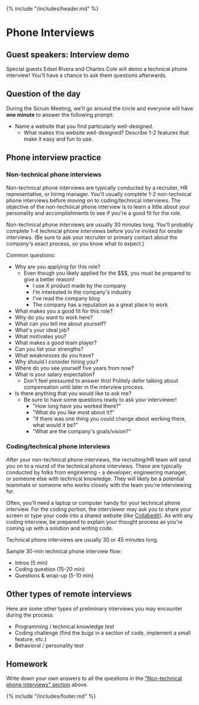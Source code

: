 {% include "/includes/header.md" %}

# Phone Interviews

## Guest speakers: Interview demo

Special guests Edsel Rivera and Charles Cole will demo a technical phone interview! You'll have a chance to ask them questions afterwards.

## Question of the day

During the Scrum Meeting, we'll go around the circle and everyone will have **one minute** to answer the following prompt:

* Name a website that you find particularly well-designed.
  * What makes this website well-designed? Describe 1-2 features that make it easy and fun to use.

## Phone interview practice

### Non-technical phone interviews

Non-technical phone interviews are typically conducted by a recruiter, HR representative, or hiring manager. You'll usually complete 1-2 non-technical phone interviews before moving on to coding/technical interviews. The objective of the non-technical phone interview is to learn a little about your personality and accomplishments to see if you're a good fit for the role.

Non-technical phone interviews are usually 30 minutes long. You'll probably complete 1-4 technical phone interviews before you're invited for onsite interviews. (Be sure to ask your recruiter or primary contact about the company's exact process, so you know what to expect.)

Common questions:

* Why are you applying for this role?
  * Even though you likely applied for the $$$, you must be prepared to give a better reason!
    * I use X product made by the company
    * I'm interested in the company's industry
    * I've read the company blog
    * The company has a reputation as a great place to work
* What makes you a good fit for this role?
* Why do you want to work here?
* What can you tell me about yourself?
* What's your ideal job?
* What motivates you?
* What makes a good team player?
* Can you list your strengths?
* What weaknesses do you have?
* Why should I consider hiring you?
* Where do you see yourself five years from now?
* What is your salary expectation?
  * Don't feel pressured to answer this! Politely defer talking about compensation until later in the interview process.
* Is there anything that you would like to ask me?
  * Be sure to have some questions ready to ask your interviewer!
    * "How long have you worked there?"
    * "What do you like most about it?"
    * "If there was one thing you could change about working there, what would it be?"
    * "What are the company's goals/vision?"

### Coding/technical phone interviews

After your non-technical phone interviews, the recruiting/HR team will send you on to a round of the technical phone interviews. These are typically conducted by folks from engineering - a developer, engineering manager, or someone else with technical knowledge. They will likely be a potential teammate or someone who works closely with the team you're interviewing for.

Often, you'll need a laptop or computer handy for your technical phone interview. For the coding portion, the interviewer may ask you to share your screen or type your code into a shared website (like [Collabedit](http://collabedit.com/)). As with any coding interview, be prepared to explain your thought process as you're coming up with a solution and writing code.

Technical phone interviews are usually 30 or 45 minutes long.

Sample 30-min technical phone interview flow:
* Intros (5 min)
* Coding question (15-20 min)
* Questions & wrap-up (5-10 min)

## Other types of remote interviews

Here are some other types of preliminary interviews you may encounter during the process:
* Programming / technical knowledge test
* Coding challenge (find the bugs in a section of code, implement a small feature, etc.)
* Behavioral / personality test

## Homework

Write down your own answers to all the questions in the ["Non-technical phone interviews" section](https://alumni.austincodingacademy.com/_book/2019-summer/5-phone-interview.html#non-technical-phone-interviews) above.

{% include "/includes/footer.md" %}
